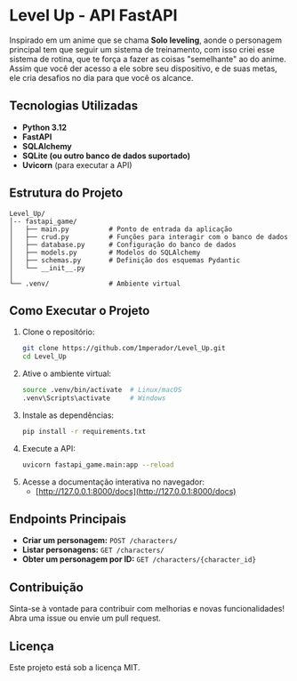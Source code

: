 # Level Up - API FastAPI
Inspirado em um anime que se chama **Solo leveling**, aonde o personagem principal tem que seguir um sistema de treinamento, com isso criei esse sistema de rotina, que te força a fazer as coisas "semelhante" ao do anime. Assim que você der acesso a ele sobre seu dispositivo, e de suas metas, ele cria desafios no dia para que você os alcance.

## Tecnologias Utilizadas
- **Python 3.12**
- **FastAPI**
- **SQLAlchemy**
- **SQLite (ou outro banco de dados suportado)**
- **Uvicorn** (para executar a API)

## Estrutura do Projeto
```
Level_Up/
│-- fastapi_game/
│   ├── main.py          # Ponto de entrada da aplicação
│   ├── crud.py          # Funções para interagir com o banco de dados
│   ├── database.py      # Configuração do banco de dados
│   ├── models.py        # Modelos do SQLAlchemy
│   ├── schemas.py       # Definição dos esquemas Pydantic
│   └── __init__.py
│
└── .venv/               # Ambiente virtual
```

## Como Executar o Projeto
1. Clone o repositório:
   ```bash
   git clone https://github.com/1mperador/Level_Up.git
   cd Level_Up
   ```
2. Ative o ambiente virtual:
   ```bash
   source .venv/bin/activate  # Linux/macOS
   .venv\Scripts\activate     # Windows
   ```
3. Instale as dependências:
   ```bash
   pip install -r requirements.txt
   ```
4. Execute a API:
   ```bash
   uvicorn fastapi_game.main:app --reload
   ```
5. Acesse a documentação interativa no navegador:
   - [http://127.0.0.1:8000/docs](http://127.0.0.1:8000/docs)

## Endpoints Principais
- **Criar um personagem:** `POST /characters/`
- **Listar personagens:** `GET /characters/`
- **Obter um personagem por ID:** `GET /characters/{character_id}`

## Contribuição
Sinta-se à vontade para contribuir com melhorias e novas funcionalidades! Abra uma issue ou envie um pull request.

## Licença
Este projeto está sob a licença MIT.

